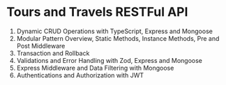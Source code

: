 # Tours and Travels RESTFul API

1.  Dynamic CRUD Operations with TypeScript, Express and Mongoose
1.  Modular Pattern Overview, Static Methods, Instance Methods, Pre and Post Middleware
1.  Transaction and Rollback
1.  Validations and Error Handling with Zod, Express and Mongoose
1.  Express Middleware and Data Filtering with Mongoose
1.  Authentications and Authorization with JWT
